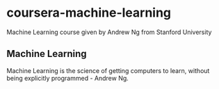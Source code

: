 # coursera-machine-learning
Machine Learning course given by Andrew Ng from Stanford University

## Machine Learning 
Machine Learning is the science of getting computers to learn, without being explicitly programmed - Andrew Ng. 
